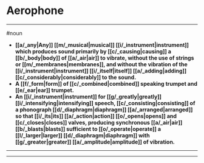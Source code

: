 # Aerophone
---
#noun
- **[[a/_any|Any]] [[m/_musical|musical]] [[i/_instrument|instrument]] which produces sound primarily by [[c/_causing|causing]] a [[b/_body|body]] of [[a/_air|air]] to vibrate, without the use of strings or [[m/_membranes|membranes]], and without the vibration of the [[i/_instrument|instrument]] [[i/_itself|itself]] [[a/_adding|adding]] [[c/_considerably|considerably]] to the sound.**
- **A [[f/_form|form]] of [[c/_combined|combined]] speaking trumpet and [[e/_ear|ear]] trumpet.**
- **An [[i/_instrument|instrument]] for [[g/_greatly|greatly]] [[i/_intensifying|intensifying]] speech, [[c/_consisting|consisting]] of a phonograph [[d/_diaphragm|diaphragm]] [[a/_arranged|arranged]] so that [[i/_its|its]] [[a/_action|action]] [[o/_opens|opens]] and [[c/_closes|closes]] valves, producing synchronous [[a/_air|air]] [[b/_blasts|blasts]] sufficient to [[o/_operate|operate]] a [[l/_larger|larger]] [[d/_diaphragm|diaphragm]] with [[g/_greater|greater]] [[a/_amplitude|amplitude]] of vibration.**
---
---
